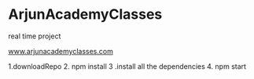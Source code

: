 # ArjunAcademyClasses
real time project
  
  
   www.arjunacademyclasses.com
   
   1.downloadRepo
   2. npm install
   3 .install all the dependencies
   4. npm start
   
